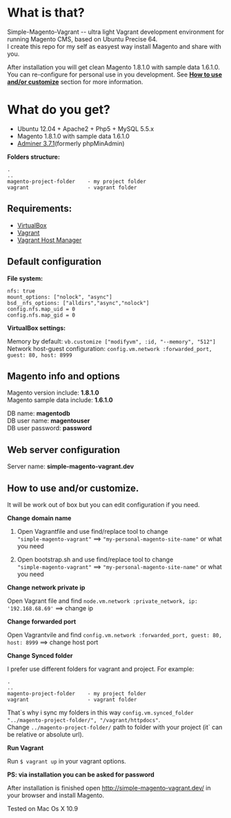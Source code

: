 # What is that? #
Simple-Magento-Vagrant -- ultra light Vagrant development environment for running Magento CMS, based on Ubuntu Precise 64.  
I create this repo for my self as easyest way install Magento and share with you.

After installation you will get clean Magento 1.8.1.0 with sample data 1.6.1.0.  
You can re-configure for personal use in you development. See __[How to use and/or customize](https://github.com/klierik/simple-magento-vagrant/blob/master/README.md#how-to-use-andor-customize)__ section for more information.

# What do you get? #
+ Ubuntu 12.04 + Apache2 + Php5 + MySQL 5.5.x
+ Magento 1.8.1.0 with sample data 1.6.1.0
+ [Adminer 3.7.1](http://www.adminer.org/)(formerly phpMinAdmin)

__Folders structure:__
```
.
..
magento-project-folder    - my project folder
vagrant                   - vagrant folder
```

## Requirements: ##
+ [VirtualBox](https://www.virtualbox.org/wiki/Downloads)
+ [Vagrant](http://www.vagrantup.com/downloads.html)
+ [Vagrant Host Manager](https://github.com/smdahlen/vagrant-hostmanager)

## Default configuration ##

__File system:__
```
nfs: true
mount_options: ["nolock", "async"]
bsd__nfs_options: ["alldirs","async","nolock"]
config.nfs.map_uid = 0
config.nfs.map_gid = 0
```

__VirtualBox settings:__

Memory by default: `vb.customize ["modifyvm", :id, "--memory", "512"]`  
Network host-guest configuration: `config.vm.network :forwarded_port, guest: 80, host: 8999`

## Magento info and options ##
Magento version include: __1.8.1.0__  
Magento sample data include: __1.6.1.0__

DB name: __magentodb__  
DB user name: __magentouser__  
DB user password: __password__  

## Web server configuration ##

Server name: __simple-magento-vagrant.dev__

## How to use and/or customize. ##
It will be work out of box but you can edit configuration if you need.

__Change domain name__

1. Open Vagrantfile and use find/replace tool to change  
`"simple-magento-vagrant"` ==> `"my-personal-magento-site-name"` or what you need

2. Open bootstrap.sh and use find/replace tool to change  
`"simple-magento-vagrant"` ==> `"my-personal-magento-site-name"` or what you need

__Change network private ip__

Open Vagrant file and find `node.vm.network :private_network, ip: '192.168.68.69'` ==> change ip

__Change forwarded port__

Open Vagrantvile and find `config.vm.network :forwarded_port, guest: 80, host: 8999` ==> change host port

__Change Synced folder__

I prefer use different folders for vagrant and project. For example:

```
.
..
magento-project-folder    - my project folder
vagrant                   - vagrant folder
```
That\`s why i sync my folders in this way `config.vm.synced_folder "../magento-project-folder/", "/vagrant/httpdocs"`.  
Change `../magento-project-folder/` path to folder with your project (it\` can be relative or absolute url).

__Run Vagrant__

Run `$ vagrant up` in your vagrant options.

__PS: via installation you can be asked for password__

After installation is finished open http://simple-magento-vagrant.dev/ in your browser and install Magento.

Tested on Mac Os X 10.9
